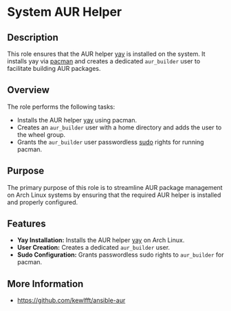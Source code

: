 # System AUR Helper
## Description

This role ensures that the AUR helper [yay](https://wiki.archlinux.org/title/Yay) is installed on the system. It installs yay via [pacman](https://wiki.archlinux.org/title/Pacman) and creates a dedicated `aur_builder` user to facilitate building AUR packages.

## Overview

The role performs the following tasks:
- Installs the AUR helper [yay](https://wiki.archlinux.org/title/Yay) using pacman.
- Creates an `aur_builder` user with a home directory and adds the user to the wheel group.
- Grants the `aur_builder` user passwordless [sudo](https://en.wikipedia.org/wiki/Sudo) rights for running pacman.

## Purpose

The primary purpose of this role is to streamline AUR package management on Arch Linux systems by ensuring that the required AUR helper is installed and properly configured.

## Features

- **Yay Installation:** Installs the AUR helper [yay](https://wiki.archlinux.org/title/Yay) on Arch Linux.
- **User Creation:** Creates a dedicated `aur_builder` user.
- **Sudo Configuration:** Grants passwordless sudo rights to `aur_builder` for pacman.

## More Information
- https://github.com/kewlfft/ansible-aur